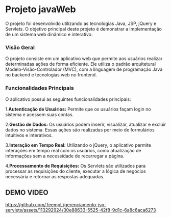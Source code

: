 # Projeto javaWeb
O projeto foi desenvolvido utilizando as tecnologias Java, JSP, jQuery e Servlets. 
O objetivo principal deste projeto é demonstrar a implementação de um sistema web dinâmico e interativo.

### Visão Geral
O projeto consiste em um aplicativo web que permite aos usuários realizar determinadas ações de forma eficiente. 
Ele utiliza o padrão arquitetural Modelo-Visão-Controlador (MVC), com a linguagem de programação Java no backend e 
tecnologias web no frontend.

### Funcionalidades Principais

O aplicativo possui as seguintes funcionalidades principais:

1.**Autenticação de Usuários:** Permite que os usuários façam login no sistema e acessem suas contas.

2.**Gestão de Dados:** Os usuários podem inserir, visualizar, atualizar e excluir dados no sistema. 
Essas ações são realizadas por meio de formulários intuitivos e interativos.

3.**Interação em Tempo Real:** Utilizando o jQuery, o aplicativo permite interações em tempo real com os usuários, 
como atualização de informações sem a necessidade de recarregar a página.

4.**Processamento de Requisições:** Os Servlets são utilizados para processar as requisições do cliente, 
executar a lógica de negócios necessária e retornar as respostas adequadas.


## DEMO VIDEO

https://github.com/TeempL/gerenciamento-jsp-servlets/assets/113292924/30e88633-5525-42f8-9d1c-6a8c6aca6273




